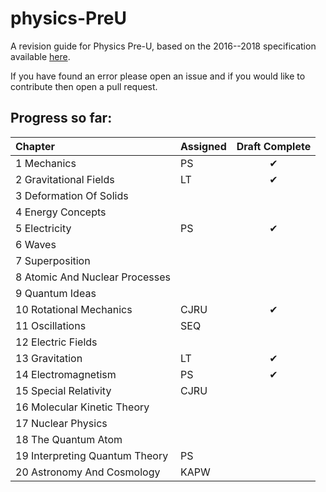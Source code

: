 # physics-PreU
A revision guide for Physics Pre-U, based on the 2016--2018 specification available [here](http://www.cie.org.uk/images/163265-2016-2018-syllabus.pdf).

If you have found an error please open an issue and if you would like to contribute then open a pull request.

## Progress so far:

| Chapter                        | Assigned | Draft Complete |
|:-------------------------------|:---------|:--------:|
| 1 Mechanics                    | PS       |    ✔     |
| 2 Gravitational Fields         | LT       |    ✔     |
| 3 Deformation Of Solids        |          |          |
| 4 Energy Concepts              |          |          |
| 5 Electricity                  | PS       |    ✔     |
| 6 Waves                        |          |          |
| 7 Superposition                |          |          |
| 8 Atomic And Nuclear Processes |          |          |
| 9 Quantum Ideas                |          |          |
| 10 Rotational Mechanics        | CJRU     |    ✔     |
| 11 Oscillations                | SEQ      |          |
| 12 Electric Fields             |          |          |
| 13 Gravitation                 | LT       |    ✔     |
| 14 Electromagnetism            | PS       |     ✔     |
| 15 Special Relativity          | CJRU     |          |
| 16 Molecular Kinetic Theory    |          |          |
| 17 Nuclear Physics             |          |          |
| 18 The Quantum Atom            |          |          |
| 19 Interpreting Quantum Theory | PS       |          |
| 20 Astronomy And Cosmology     | KAPW     |          |

